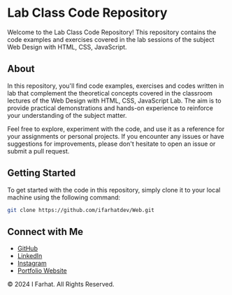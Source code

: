 # Lab Class Code Repository

Welcome to the Lab Class Code Repository! This repository contains the code examples and exercises covered in the lab sessions of the subject Web Design with HTML, CSS, JavaScript.

## About

In this repository, you'll find code examples, exercises and codes written in lab that complement the theoretical concepts covered in the classroom lectures of the Web Design with HTML, CSS, JavaScript Lab. The aim is to provide practical demonstrations and hands-on experience to reinforce your understanding of the subject matter.

Feel free to explore, experiment with the code, and use it as a reference for your assignments or personal projects. If you encounter any issues or have suggestions for improvements, please don't hesitate to open an issue or submit a pull request.

## Getting Started

To get started with the code in this repository, simply clone it to your local machine using the following command:

```bash
git clone https://github.com/ifarhatdev/Web.git
```

## Connect with Me

- <a href="https://github.com/imfarhat" target="_blank">GitHub</a>
- <a href="https://www.linkedin.com/in/imfarhat" target="_blank">LinkedIn</a>
- <a href="https://www.instagram.com/raan_farhat" target="_blank">Instagram</a>
- <a href="https://ifarhat.pages.dev" target="_blank">Portfolio Website</a>

© 2024 I Farhat. All Rights Reserved.
